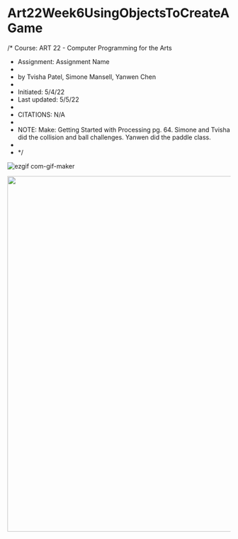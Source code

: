 # Art22Week6UsingObjectsToCreateAGame

 /* Course: ART 22  - Computer Programming for the Arts
 * Assignment: Assignment Name
 *
 * by Tvisha Patel, Simone Mansell, Yanwen Chen
 * 
 * Initiated: 5/4/22
 * Last updated: 5/5/22
 * 
 * CITATIONS: N/A
 *
 * NOTE: Make: Getting Started with Processing pg. 64. Simone and Tvisha did the collision and ball challenges. Yanwen did the paddle class.
 * 
 * */

![ezgif com-gif-maker](https://user-images.githubusercontent.com/91364746/167312057-12921b20-2e8f-4565-bf6f-444ce8c512fd.gif)

<img src="https://user-images.githubusercontent.com/91364746/167312113-86421ca3-5294-4073-a2b1-79586d70e7d3.gif" width="800px">
